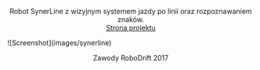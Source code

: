 <p align="center">
Robot SynerLine z wizyjnym systemem jazdy po linii oraz rozpoznawaniem znaków. </br>
<a href="http://synergia.pwr.wroc.pl/project/synerline/">Strona projektu</a>
</p>
![Screenshot](images/synerline)
<p align="center">
Zawody RoboDrift 2017
</p>
